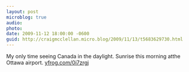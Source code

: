 ```yaml
---
layout: post
microblog: true
audio: 
photo: 
date: 2009-11-12 18:00:00 -0600
guid: http://craigmcclellan.micro.blog/2009/11/13/t5683629730.html
---
```

My only time seeing Canada in the daylight. Sunrise this morning atthe Ottawa airport.  [yfrog.com/0i7zrgj](http://yfrog.com/0i7zrgj)
